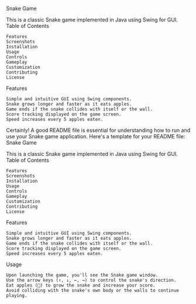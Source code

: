 Snake Game

This is a classic Snake game implemented in Java using Swing for GUI.
Table of Contents

    Features
    Screenshots
    Installation
    Usage
    Controls
    Gameplay
    Customization
    Contributing
    License

Features

    Simple and intuitive GUI using Swing components.
    Snake grows longer and faster as it eats apples.
    Game ends if the snake collides with itself or the wall.
    Score tracking displayed on the game screen.
    Speed increases every 5 apples eaten.
Certainly! A good README file is essential for understanding how to run and use your Snake game application. Here's a template for your README file:
Snake Game

This is a classic Snake game implemented in Java using Swing for GUI.
Table of Contents

    Features
    Screenshots
    Installation
    Usage
    Controls
    Gameplay
    Customization
    Contributing
    License

Features

    Simple and intuitive GUI using Swing components.
    Snake grows longer and faster as it eats apples.
    Game ends if the snake collides with itself or the wall.
    Score tracking displayed on the game screen.
    Speed increases every 5 apples eaten.


Usage

    Upon launching the game, you'll see the Snake game window.
    Use the arrow keys (↑, ↓, ←, →) to control the snake's direction.
    Eat apples (🍎) to grow the snake and increase your score.
    Avoid colliding with the snake's own body or the walls to continue playing.